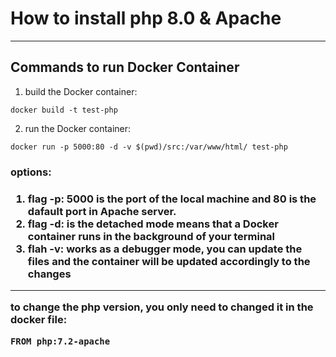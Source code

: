 <h1>How to install php 8.0 & Apache</h1>
<hr>
<h2>Commands to run Docker Container</h2>

1. build the Docker container:
```
docker build -t test-php
```

2. run the Docker container:
```
docker run -p 5000:80 -d -v $(pwd)/src:/var/www/html/ test-php
```

<h3>options:<h3>

1. flag -p: 5000 is the port of the local machine and 80 is the dafault port in Apache server.
2. flag -d: is the detached mode means that a Docker container runs in the background of your terminal
3. flah -v: works as a debugger mode, you can update the files and the container will be updated accordingly to the changes

<hr>
to change the php version, you only need to changed it in the docker file:

```
FROM php:7.2-apache
```
